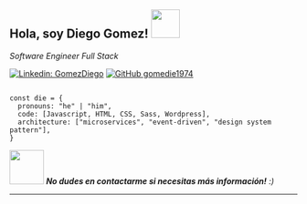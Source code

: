 <h2> Hola, soy Diego Gomez! <img src="https://media.giphy.com/media/TfjcKnQD1k3Xn3t1cw/giphy.gif" width="50"></h2>

<p><em>Software Engineer Full Stack</em></p>

[![Linkedin: GomezDiego](https://img.shields.io/badge/-GomezDiego-blue?style=flat-square&logo=Linkedin&logoColor=white&link=https://www.linkedin.com/in/diegogomez1974/)](https://www.linkedin.com/in/diegogomez1974/)
[![GitHub gomedie1974](https://img.shields.io/badge/-gomedie1974-white?style=flat-square&logo=github&logoColor=black&link=https://github.com/gomedie1974/)](https://github.com/gomedie1974)


```[![GitHub gomedie1974](https://img.shields.io/github/followers/gomedie1974?label=follow&style=social)](https://github.com/gomedie1974)

const die = {
  pronouns: "he" | "him",
  code: [Javascript, HTML, CSS, Sass, Wordpress],
  architecture: ["microservices", "event-driven", "design system pattern"],
}
```

<img src="https://media.giphy.com/media/rWUrg5Fd6earug44YX/giphy.gif" width="60"> <em><b>No dudes en contactarme si necesitas más información!</b> :)</em>

---


<!--
**gomedie1974/gomedie1974** is a ✨ _special_ ✨ repository because its `README.md` (this file) appears on your GitHub profile.

Here are some ideas to get you started:

- 🔭 I’m currently working on ...
- 🌱 I’m currently learning ...
- 👯 I’m looking to collaborate on ...
- 🤔 I’m looking for help with ...
- 💬 Ask me about ...
- 📫 How to reach me: ...
- 😄 Pronouns: ...
- ⚡ Fun fact: ...
-->
